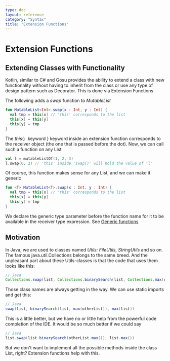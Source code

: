 ```yaml
---
type: doc
layout: reference
category: "Syntax"
title: "Extension Functions"
---
```


# Extension Functions

## Extending Classes with Functionality

Kotlin, similar to C# and Gosu provides the ability to extend a class with new functionality without having to inherit from the class or use any type of design pattern such as Decorator.
This is done via Extension Functions

The following adds a *swap* function to *MutableList*

``` kotlin
fun MutableList<Int>.swap(x : Int, y : Int) {
  val tmp = this[x] // 'this' corresponds to the list
  this[x] = this[y]
  this[y] = tmp
}
```

The *this*{: .keyword } keyword inside an extension function corresponds to the receiver object (the one that is passed before the dot). Now, we can call such a function on any List<Int>

``` kotlin
val l = mutableListOf(1, 2, 3)
l.swap(0, 2) // 'this' inside 'swap()' will hold the value of 'l'
```

Of course, this function makes sense for any List<T>, and we can make it generic

``` kotlin
fun <T> MutableList<T>.swap(x : Int, y : Int) {
  val tmp = this[x] // 'this' corresponds to the list
  this[x] = this[y]
  this[y] = tmp
}
```

We declare the generic type parameter before the function name for it to be available in the receiver type expression. See [Generic functions](generics.html)

## Motivation

In Java, we are used to classes named *Utils: FileUtils, StringUtils* and so on. The famous java.util.Collections belongs to the same breed.
And the unpleasant part about these Utils-classes is that the code that uses them looks like this:

``` java
// Java
Collections.swap(list, Collections.binarySearch(list, Collections.max(otherList)), Collections.max(list))
```

Those class names are always getting in the way. We can use static imports and get this:

``` java
// Java
swap(list, binarySearch(list, max(otherList)), max(list))
```

This is a little better, but we have no or little help from the powerful code completion of the IDE. It would be so much better if we could say

``` java
// Java
list.swap(list.binarySearch(otherList.max()), list.max())
```

But we don't want to implement all the possible methods inside the class List, right? Extension functions help with this.